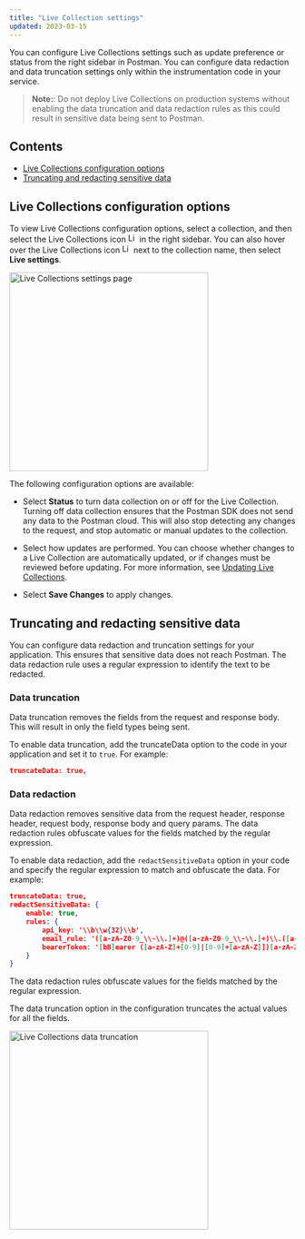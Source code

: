```yaml
---
title: "Live Collection settings"
updated: 2023-03-15
---
```


You can configure Live Collections settings such as update preference or status from the right sidebar in Postman. You can configure data redaction and data truncation settings only within the instrumentation code in your service.

> **Note:**: Do not deploy Live Collections on production systems without enabling the data truncation and data redaction rules as this could result in sensitive data being sent to Postman.

## Contents

* [Live Collections configuration options](#live-collections-configuration-options)
* [Truncating and redacting sensitive data](#truncating-and-redacting-sensitive-data)

## Live Collections configuration options

To view Live Collections configuration options, select a collection, and then select the Live Collections icon <img alt="Live collections icon" src="https://assets.postman.com/postman-docs/v10/icon-live-collections.jpg#icon" width="16px"> in the right sidebar. You can also hover over the Live Collections icon <img alt="Live collections icon" src="https://assets.postman.com/postman-docs/v10/icon-live-collections.jpg#icon" width="16px"> next to the collection name, then select **Live settings**.

<img alt="Live Collections settings page" src="https://assets.postman.com/postman-docs/v10/live-collections-settings-page.jpg" width="350px">

The following configuration options are available:

* Select **Status** to turn data collection on or off for the Live Collection. Turning off data collection ensures that the Postman SDK does not send any data to the Postman cloud. This will also stop detecting any changes to the request, and stop automatic or manual updates to the collection.

* Select how updates are performed. You can choose whether changes to a Live Collection are automatically updated, or if changes must be reviewed before updating. For more information, see [Updating Live Collections](/docs/collections/live-collections/update-live-collections/).
* Select **Save Changes** to apply changes.

## Truncating and redacting sensitive data

You can configure data redaction and truncation settings for your application. This ensures that sensitive data does not reach Postman. The data redaction rule uses a regular expression to identify the text to be redacted.

### Data truncation

Data truncation removes the fields from the request and response body. This will result in only the field types being sent.

To enable data truncation, add the truncateData option to the code in your application and set it to `true`. For example:

```json
truncateData: true,
```

### Data redaction

Data redaction removes sensitive data from the request header, response header, request body, response body and query params. The data redaction rules obfuscate values for the fields matched by the regular expression.

To enable data redaction, add the `redactSensitiveData` option in your code and specify the regular expression to match and obfuscate the data. For example:

```json
truncateData: true,
redactSensitiveData: {
	enable: true,
	rules: {
		api_key: '\\b\\w{32}\\b',
		email_rule: '([a-zA-Z0-9_\\-\\.]+)@([a-zA-Z0-9_\\-\\.]+)\\.([a-zA-Z]{2,5})',
		bearerToken: '[bB]earer ([a-zA-Z]+[0-9]|[0-9]+[a-zA-Z]])[a-zA-Z0-9/+_.-]{15,1000}(?![a-zA-Z0-9/+.-])',
	}
}
```

The data redaction rules obfuscate values for the fields matched by the regular expression.

The data truncation option in the configuration truncates the actual values for all the fields.

<img alt="Live Collections data truncation" src="https://assets.postman.com/postman-docs/v10/live-collections-data-truncation.jpg" width="350px">
